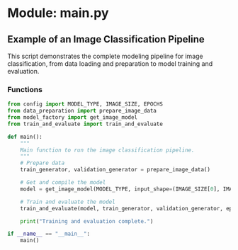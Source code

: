 # Module: main.py

## Example of an Image Classification Pipeline

This script demonstrates the complete modeling pipeline for image classification, from data loading and preparation to model training and evaluation.

### Functions

```python
from config import MODEL_TYPE, IMAGE_SIZE, EPOCHS
from data_preparation import prepare_image_data
from model_factory import get_image_model
from train_and_evaluate import train_and_evaluate

def main():
    """
    Main function to run the image classification pipeline.
    """
    # Prepare data
    train_generator, validation_generator = prepare_image_data()

    # Get and compile the model
    model = get_image_model(MODEL_TYPE, input_shape=(IMAGE_SIZE[0], IMAGE_SIZE[1], 3))

    # Train and evaluate the model
    train_and_evaluate(model, train_generator, validation_generator, epochs=EPOCHS)

    print("Training and evaluation complete.")

if __name__ == "__main__":
    main()
